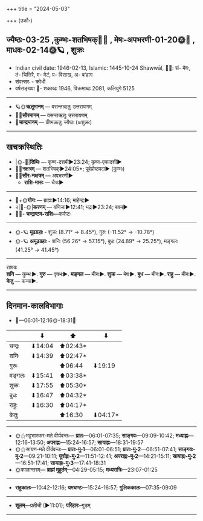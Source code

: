 +++
title = "2024-05-03"

+++
(उकौ॰)
## ज्यैष्ठः-03-25  ,कुम्भः-शतभिषक्🌛🌌  ,  मेषः-अपभरणी-01-20🌞🌌  ,  माधवः-02-14🌞🪐  , शुक्रः
- Indian civil date: 1946-02-13, Islamic: 1445-10-24 Shawwāl, 🌌🌞: सं- मेषः, तं- चित्तिरै, म- मेटं, प- विसाख, अ- ब’हाग
- संवत्सरः - क्रोधी
- वर्षसङ्ख्या 🌛- शकाब्दः 1946, विक्रमाब्दः 2081, कलियुगे 5125
___________________
- 🪐🌞**ऋतुमानम्** — वसन्तऋतुः उत्तरायणम्
- 🌌🌞**सौरमानम्** — वसन्तऋतुः उत्तरायणम्
- 🌛**चान्द्रमानम्** — ग्रीष्मऋतुः ज्यैष्ठः (≈शुक्रः)
___________________


## खचक्रस्थितिः
- |🌞-🌛|**तिथिः** — कृष्ण-दशमी►23:24; कृष्ण-एकादशी►  
- 🌌🌛**नक्षत्रम्** — शतभिषक्►24:05*; पूर्वप्रोष्ठपदा► (कुम्भः)  
- 🌌🌞**सौर-नक्षत्रम्** — अपभरणी►  
  - **राशि-मासः** — चैत्रः► 
___________________
- 🌛+🌞**योगः** — ब्राह्मः►14:16; माहेन्द्रः►  
- २|🌛-🌞|**करणम्** — वणिजा►12:41; भद्रा►23:24; बवम्►  
- 🌌🌛- **चन्द्राष्टम-राशिः**—कर्कटः  
___________________
- 🌞-🪐 **मूढग्रहाः** - शुक्रः (8.71° → 8.45°), गुरुः (-11.52° → -10.78°)
- 🌞-🪐 **अमूढग्रहाः** - शनिः (56.26° → 57.15°), बुधः (24.89° → 25.25°), मङ्गलः (41.25° → 41.45°)
___________________
राशयः  
**शनि** — कुम्भः►. **गुरु** — वृषभः►. **मङ्गल** — मीनः►. **शुक्र** — मेषः►. **बुध** — मीनः►. **राहु** — मीनः►. **केतु** — कन्या►. 
___________________


## दिनमान-कालविभागाः
- 🌅—06:01-12:16🌞-18:31🌇  

|      |⬇     |⬆     |⬇     |
|------|-----|-----|------|
|चन्द्रः|⬇14:04 |⬆02:43*|     |
|शनिः   |⬇14:39 |⬆02:47*|     |
|गुरुः  |     |⬆06:44 |⬇19:19 |
|मङ्गलः |⬇15:41 |⬆03:38*|     |
|शुक्रः |⬇17:55 |⬆05:30*|     |
|बुधः   |⬇16:47 |⬆04:32*|     |
|राहुः  |⬇16:30 |⬆04:17*|     |
|केतुः  |     |⬆16:30 |⬇04:17*|
___________________
- 🌞⚝भट्टभास्कर-मते वीर्यवन्तः— **प्रातः**—06:01-07:35; **साङ्गवः**—09:09-10:42; **मध्याह्नः**—12:16-13:50; **अपराह्णः**—15:24-16:57; **सायाह्नः**—18:31-19:57  
- 🌞⚝सायण-मते वीर्यवन्तः— **प्रातः-मु॰1**—06:01-06:51; **प्रातः-मु॰2**—06:51-07:41; **साङ्गवः-मु॰2**—09:21-10:11; **पूर्वाह्णः-मु॰2**—11:51-12:41; **अपराह्णः-मु॰2**—14:21-15:11; **सायाह्नः-मु॰2**—16:51-17:41; **सायाह्नः-मु॰3**—17:41-18:31  
- 🌞कालान्तरम्— **ब्राह्मं मुहूर्तम्**—04:29-05:15; **मध्यरात्रिः**—23:07-01:25  
___________________
- **राहुकालः**—10:42-12:16; **यमघण्टः**—15:24-16:57; **गुलिककालः**—07:35-09:09  
___________________
- **शूलम्**—प्रतीची (►11:01); **परिहारः**–गुडम्  
___________________
